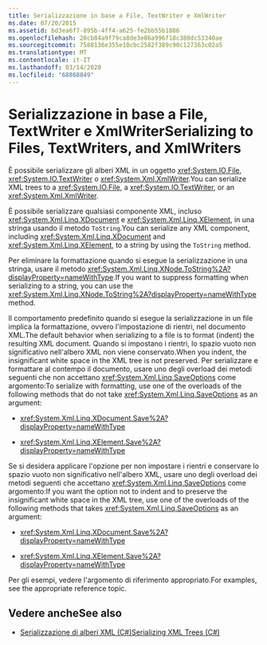 ```yaml
---
title: Serializzazione in base a File, TextWriter e XmlWriter
ms.date: 07/20/2015
ms.assetid: bd3ea6f7-895b-4ff4-a625-fe2bb55b1886
ms.openlocfilehash: 20cb84a9f79ca8de3e86a996f18c388dc53340ae
ms.sourcegitcommit: 7588136e355e10cbc2582f389c90c127363c02a5
ms.translationtype: MT
ms.contentlocale: it-IT
ms.lasthandoff: 03/14/2020
ms.locfileid: "68868849"
---
```

# <a name="serializing-to-files-textwriters-and-xmlwriters"></a><span data-ttu-id="48c7d-102">Serializzazione in base a File, TextWriter e XmlWriter</span><span class="sxs-lookup"><span data-stu-id="48c7d-102">Serializing to Files, TextWriters, and XmlWriters</span></span>

<span data-ttu-id="48c7d-103">È possibile serializzare gli alberi XML in un oggetto <xref:System.IO.File>, <xref:System.IO.TextWriter> o <xref:System.Xml.XmlWriter>.</span><span class="sxs-lookup"><span data-stu-id="48c7d-103">You can serialize XML trees to a <xref:System.IO.File>, a <xref:System.IO.TextWriter>, or an <xref:System.Xml.XmlWriter>.</span></span>

<span data-ttu-id="48c7d-104">È possibile serializzare qualsiasi componente XML, incluso <xref:System.Xml.Linq.XDocument> e <xref:System.Xml.Linq.XElement>, in una stringa usando il metodo `ToString`.</span><span class="sxs-lookup"><span data-stu-id="48c7d-104">You can serialize any XML component, including <xref:System.Xml.Linq.XDocument> and <xref:System.Xml.Linq.XElement>, to a string by using the `ToString` method.</span></span>

<span data-ttu-id="48c7d-105">Per eliminare la formattazione quando si esegue la serializzazione in una stringa, usare il metodo <xref:System.Xml.Linq.XNode.ToString%2A?displayProperty=nameWithType>.</span><span class="sxs-lookup"><span data-stu-id="48c7d-105">If you want to suppress formatting when serializing to a string, you can use the <xref:System.Xml.Linq.XNode.ToString%2A?displayProperty=nameWithType> method.</span></span>

<span data-ttu-id="48c7d-106">Il comportamento predefinito quando si esegue la serializzazione in un file implica la formattazione, ovvero l'impostazione di rientri, nel documento XML.</span><span class="sxs-lookup"><span data-stu-id="48c7d-106">The default behavior when serializing to a file is to format (indent) the resulting XML document.</span></span> <span data-ttu-id="48c7d-107">Quando si impostano i rientri, lo spazio vuoto non significativo nell'albero XML non viene conservato.</span><span class="sxs-lookup"><span data-stu-id="48c7d-107">When you indent, the insignificant white space in the XML tree is not preserved.</span></span> <span data-ttu-id="48c7d-108">Per serializzare e formattare al contempo il documento, usare uno degli overload dei metodi seguenti che non accettano <xref:System.Xml.Linq.SaveOptions> come argomento:</span><span class="sxs-lookup"><span data-stu-id="48c7d-108">To serialize with formatting, use one of the overloads of the following methods that do not take <xref:System.Xml.Linq.SaveOptions> as an argument:</span></span>

- <xref:System.Xml.Linq.XDocument.Save%2A?displayProperty=nameWithType>

- <xref:System.Xml.Linq.XElement.Save%2A?displayProperty=nameWithType>

<span data-ttu-id="48c7d-109">Se si desidera applicare l'opzione per non impostare i rientri e conservare lo spazio vuoto non significativo nell'albero XML, usare uno degli overload dei metodi seguenti che accettano <xref:System.Xml.Linq.SaveOptions> come argomento:</span><span class="sxs-lookup"><span data-stu-id="48c7d-109">If you want the option not to indent and to preserve the insignificant white space in the XML tree, use one of the overloads of the following methods that takes <xref:System.Xml.Linq.SaveOptions> as an argument:</span></span>

- <xref:System.Xml.Linq.XDocument.Save%2A?displayProperty=nameWithType>

- <xref:System.Xml.Linq.XElement.Save%2A?displayProperty=nameWithType>

<span data-ttu-id="48c7d-110">Per gli esempi, vedere l'argomento di riferimento appropriato.</span><span class="sxs-lookup"><span data-stu-id="48c7d-110">For examples, see the appropriate reference topic.</span></span>

## <a name="see-also"></a><span data-ttu-id="48c7d-111">Vedere anche</span><span class="sxs-lookup"><span data-stu-id="48c7d-111">See also</span></span>

- [<span data-ttu-id="48c7d-112">Serializzazione di alberi XML (C#)</span><span class="sxs-lookup"><span data-stu-id="48c7d-112">Serializing XML Trees (C#)</span></span>](serializing-to-files-textwriters-and-xmlwriters.md)

